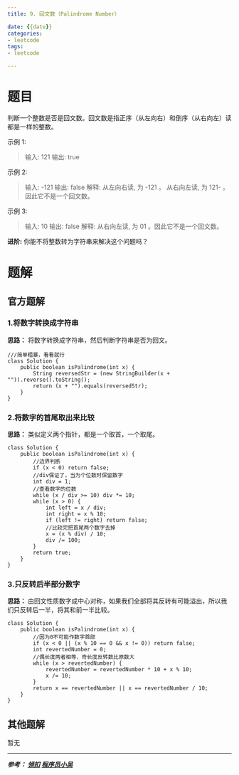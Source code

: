 ```yaml
---
title: 9. 回文数（Palindrome Number）

date: {{date}}
categories:
- leetcode
tags:
- leetcode

---
```

# 题目
判断一个整数是否是回文数。回文数是指正序（从左向右）和倒序（从右向左）读都是一样的整数。

示例 1:
> 输入: 121
> 输出: true

示例 2:
> 输入: -121
> 输出: false
> 解释: 从左向右读, 为 -121 。 从右向左读, 为 121- 。因此它不是一个回文数。

示例 3:
> 输入: 10
> 输出: false
> 解释: 从右向左读, 为 01 。因此它不是一个回文数。

**进阶:**
你能不将整数转为字符串来解决这个问题吗？


# 题解

## 官方题解
### 1.将数字转换成字符串
**思路：** 将数字转换成字符串，然后判断字符串是否为回文。

```
///简单粗暴，看看就行
class Solution {
    public boolean isPalindrome(int x) {
        String reversedStr = (new StringBuilder(x + "")).reverse().toString();
        return (x + "").equals(reversedStr);
    }
}
```

### 2.将数字的首尾取出来比较
**思路：** 类似定义两个指针，都是一个取首，一个取尾。
```
class Solution {
    public boolean isPalindrome(int x) {
        //边界判断
        if (x < 0) return false;
        //div保证了，当为个位数时保留数字
        int div = 1;
        //查看数字的位数
        while (x / div >= 10) div *= 10;
        while (x > 0) {
            int left = x / div;
            int right = x % 10;
            if (left != right) return false;
            //比较完把首尾两个数字去掉
            x = (x % div) / 10;
            div /= 100;
        }
        return true;
    }
}
```

### 3.只反转后半部分数字
**思路：** 由回文性质数字成中心对称，如果我们全部将其反转有可能溢出，所以我们只反转后一半，将其和前一半比较。
```
class Solution {
    public boolean isPalindrome(int x) {
        //因为0不可能作数字首部
        if (x < 0 || (x % 10 == 0 && x != 0)) return false;
        int revertedNumber = 0;
        //偶长度两者相等，奇长度反转数比原数大
        while (x > revertedNumber) {
            revertedNumber = revertedNumber * 10 + x % 10;
            x /= 10;
        }
        return x == revertedNumber || x == revertedNumber / 10;
    }
}
```

## 其他题解
暂无

---
***参考：
[领扣](https://leetcode-cn.com/problems/string-to-integer-atoi/solution/python-1xing-zheng-ze-biao-da-shi-by-knifezhu/)
[程序员小吴](https://leetcode-cn.com/problems/palindrome-number/solution/dong-hua-hui-wen-shu-de-san-chong-jie-fa-fa-jie-ch/)***
